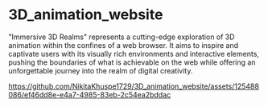 ﻿# 3D_animation_website

"Immersive 3D Realms" represents a cutting-edge exploration of 3D animation within the confines of a web browser. It aims to inspire and captivate users with its visually rich environments and interactive elements, pushing the boundaries of what is achievable on the web while offering an unforgettable journey into the realm of digital creativity.



https://github.com/NikitaKhuspe1729/3D_animation_website/assets/125488086/ef46dd8e-e4a7-4985-83eb-2c54ea2bddac


